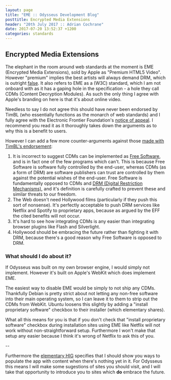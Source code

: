 ```yaml
---
layout: page
title: "EME :: Odysseus Development Blog"
posttitle: Encrypted Media Extensions
header: "20th July 2017 :: Adrian Cochrane"
date: 2017-07-20 13:52:37 +1200
categories: standards
---
```


## Encrypted Media Extensions

The elephant in the room around web standards at the moment is EME (Encrypted Media Extensions), sold by Apple as "Premium HTML5 Video". However "premium" implies the best artists will always demand DRM, which is outright [false](http://tacma.net/). It also refers to EME as a (W3C) standard, which I am not onboard with as it has a gaping hole in the specification - a hole they call CDMs (Content Decryption Modules). As such the only thing I agree with Apple's branding on here is that it's about online video.

Needless to say I do not agree this should have never been endorsed by TimBL (who essentially functions as the monarch of web standards) and I fully agree with the Electronic Frontier Foundation's [notice of appeal](https://www.eff.org/am/node/96510). I recommend you read it as it thoroughly takes down the arguments as to why this is a benefit to users. 

However I can add a few more counter-arguments against those [made with TimBL's endorsement](https://lists.w3.org/Archives/Public/public-html-media/2017Jul/0000.html):

1. It is incorrect to suggest CDMs can be implemented as [Free Software](https://www.gnu.org/philosophy/free-sw.html), and is in fact one of the few programs which can't. This is because Free Software is software fully controlled by the end-user, whereas CDMs (as a form of DRM) are software publishers can trust are controlled by them against the potential wishes of the end-user. Free Software is fundamentally opposed to CDMs and [DRM (Digital Restriction Mechanisms)](https://www.gnu.org/proprietary/proprietary-drm.html), and it's definition is carefully crafted to prevent these and similar threats to our freedom. 
2. The Web doesn't need Hollywood films (particularly if they push this sort of nonsense). It's perfectly acceptable to push DRM services like Netflix and Spotify to proprietary apps, because as argued by the EFF the cited benefits will not occur.
3. It's hard to see how integrating CDMs is any easier than integrating browser plugins like Flash and Silverlight. 
4. Hollywood should be embracing the future rather than fighting it with DRM, because there's a good reason why Free Software is opposed to DRM.

### What should I do about it?

If Odysseus was built on my own browser engine, I would simply not implement. However it's built on Apple's WebKit which does implement EME. 

The easiest way to disable EME would be simply to not ship any CDMs. Thankfully Debian is pretty strict about not letting any non-free software into their main operating system, so I can leave it to them to strip out the CDMs from WebKit. Ubuntu loosens this slightly by adding a "install proprietary software" checkbox to their installer (which elementary shares).

What all this means for you is that if you don't check that "install proprietary software" checkbox during installation sites using EME like Netflix will not work without non-straightforward setup. Furthermore I won't make that setup any easier because I think it's wrong of Netflix to ask this of you. 

--

Furthermore the [elementary HIG](https://elementary.io/docs/human-interface-guidelines#first-launch-experience) specifies that I should show you ways to populate the app with content when there's nothing yet in it. For Odysseus this means I will make some sugestions of sites you should visit, and I will take that opportunity to introduce you to sites which **do** embrace the future. 
